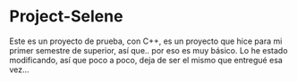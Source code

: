# Project-Selene
Este es un proyecto de prueba, con C++, es un proyecto que hice para mi primer semestre de superior, así que.. por eso es muy básico. Lo he estado modificando, así que poco a poco, deja de ser el mismo que entregué esa vez...
